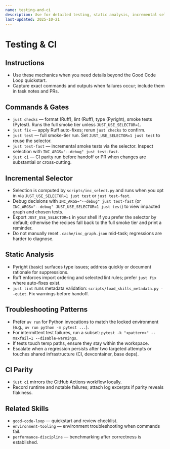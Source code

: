```yaml
---
name: testing-and-ci
description: Use for detailed testing, static analysis, incremental selection, and CI parity/troubleshooting.
last-updated: 2025-10-21
---
```


# Testing & CI

## Instructions
- Use these mechanics when you need details beyond the Good Code Loop quickstart.
- Capture exact commands and outputs when failures occur; include them in task notes and PRs.

## Commands & Gates

- `just checks` — format (Ruff), lint (Ruff), type (Pyright), smoke tests (Pytest). Runs the full smoke tier unless `JUST_USE_SELECTOR=1`.
- `just fix` — apply Ruff auto-fixes; rerun `just checks` to confirm.
- `just test` — full smoke-tier run. Set `JUST_USE_SELECTOR=1 just test` to reuse the selector.
- `just test-fast` — incremental smoke tests via the selector. Inspect selection with `INC_ARGS="--debug" just test-fast`.
- `just ci` — CI parity run before handoff or PR when changes are substantial or cross-cutting.

## Incremental Selector

- Selection is computed by `scripts/inc_select.py` and runs when you opt in via `JUST_USE_SELECTOR=1 just test` or `just test-fast`.
- Debug decisions with `INC_ARGS="--debug" just test-fast` (or `INC_ARGS="--debug" JUST_USE_SELECTOR=1 just test`) to view impacted graph and chosen tests.
- Export `JUST_USE_SELECTOR=1` in your shell if you prefer the selector by default; otherwise the recipes fall back to the full smoke tier and print a reminder.
- Do not manually reset `.cache/inc_graph.json` mid-task; regressions are harder to diagnose.

## Static Analysis

- Pyright (basic) surfaces type issues; address quickly or document rationale for suppressions.
- Ruff enforces import ordering and selected lint rules; prefer `just fix` where auto-fixes exist.
- `just lint` runs metadata validation: `scripts/load_skills_metadata.py --quiet`. Fix warnings before handoff.

## Troubleshooting Patterns

- Prefer `uv run` for Python invocations to match the locked environment (e.g., `uv run python -m pytest ...`).
- For intermittent test failures, run a subset: `pytest -k "<pattern>" --maxfail=1 --disable-warnings`.
- If tests touch temp paths, ensure they stay within the workspace.
- Escalate when a regression persists after two targeted attempts or touches shared infrastructure (CI, devcontainer, base deps).

## CI Parity

- `just ci` mirrors the GitHub Actions workflow locally.
- Record runtime and notable failures; attach log excerpts if parity reveals flakiness.

## Related Skills

- `good-code-loop` — quickstart and review checklist.
- `environment-tooling` — environment troubleshooting when commands fail.
- `performance-discipline` — benchmarking after correctness is established.
